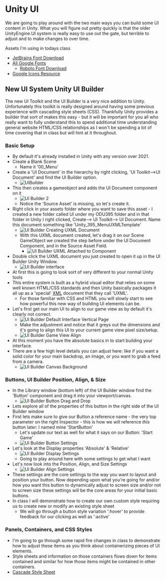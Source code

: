 # Unity UI

We are going to play around with the two main ways you can build some UI content in Unity. What you will figure out pretty quickly is that the older UnityEngine.UI system is really easy to use out the gate, but terrible to adjust and to make changes to over time.

Assets I'm using in todays class

* [JetBrains Font Download](https://download.jetbrains.com/fonts/JetBrainsMono-2.304.zip?_gl=1*dmkehz*_ga*MTc5MTc5OTcyOC4xNjc2NDg1MzIz*_ga_9J976DJZ68*MTY3NjQ4NTMyMi4xLjAuMTY3NjQ4NTMyNi4wLjAuMA..&_ga=2.122666379.1614187004.1676485323-1791799728.1676485323)
* [All Google Fonts](https://fonts.google.com/)
  * [Roboto Font Download](https://fonts.google.com/download?family=Roboto)
* [Google Icons Resource](https://fonts.google.com/icons)

## New UI System Unity UI Builder

The new UI Toolkit and the UI Builder is a very nice addition to Unity. Unfortunately this toolkit is really designed around having some previous experience with cascading style sheets (CSS). Thankfully Unity provides a builder that sort of makes this easy - but it will be important for you all who really want to fully understand this to spend additional time understanding general website HTML/CSS relationships as I won't be spending a lot of time covering that in class but will hint at it throughout.

### Basic Setup

* By default it's already installed in Unity with any version over 2021.
* Create a Blank Scene
  * Name it '00_Menu'
* Create a 'UI Document' in the hierarchy by right clicking, 'UI Toolkit-->UI Document' and find the UI Builder option.
  * ![UIBuilder](/images/UIBuilder_01.png)
* This then creates a gameobject and adds the UI Document component on it
  * ![UI Builder 2](/images/UIBuilder_02.png)
  * Notice the 'Source Asset' is missing, so let's create it.
* Right click in your assets folder where you want to save this asset - I created a new folder called UI under my ODU395 folder and in that folder in Unity I right clicked, Create--> UI Toolkit--> UI Document. Name this document something like 'Unity_395_MenuUXMLTemplate'
  * ![UI Builder Creating UXML Document](/images/UIBuilder_03.png)
  * With this UXML document created, let's drag it on our Scene GameObject we created the step before under the UI Document Component, and in the Source Asset Field.
    * ![UI Builder UXML Attached to Component](/images/UIBuilder_04.png)
* Double click the UXML document you just created to open it up in the UI Builder Unity Window.
  * ![UI Builder interface](/images/UIBuilder_interface.png)
* At first this is going to look sort of very different to your normal Unity tools
* This entire system is built as a hybrid visual editor that relies on some well known HTML/CSS standards and then Unity basically packages it all up as a 'special' [XML](https://www.w3.org/standards/xml/core#:~:text=What%20is%20XML%3F,more%20suitable%20for%20Web%20use.) document that they call 'UXML'.
  * For those familiar with CSS and HTML you will slowly start to see how powerful this new way of building UI elements can be.
* Let's first get our main UI to align to our game view as by default it's clearly not correct.
  * ![UI Builder Default Interface Vertical Page](/images/UIBuilder_interface_01.png)
  * Make the adjustment and notice that it greys out the dimensions and it's going to align this UI to your current game view pixel size/setup.
  * ![UI Builder Game View Align](/images/UIBuilder_interface_02.png)
* At this moment you have the absolute basics in to start building your interface.
* There are a few high level details you can adjust here: like if you want a solid color for your main backdrop, an image, or you want to grab a feed from a camera.
  * ![UI Builder Canvas Background](/images/UIBuilder_interface_03.png)

### Buttons, UI Builder Position, Align, & Size

* In the Library window (bottom left) of the UI Builder window find the 'Button' component and drag it into your viewport/canvas.
  * ![UI Builder Button Drag and Drop](/images/UIBuilder_Button_00.png)
* Lets explore all of the properties of this button in the right side of the UI Builder window
* First lets make sure to give our Button a reference name - the very top parameter on the right Inspector - this is how we will reference *this* button later: I named mine 'StartButton'
  * Let's update our text as well for what it says on our Button: 'Start Game'
  * ![UI Builder Button Settings](/images/UIBuilder_Button_01.png)
* Let's look at the Display properties 'Absolute' & 'Relative'
  * ![UI Builder Display Settings](/images/UIBuilder_Button_02.png)
  * Going to play around here with some settings to get what I want
* Let's now look into the Position, Align, and Size Settings
  * ![UI Builder Align Settings](/images/UIBuilder_Button_03.png)
* These settings are the core settings to the way you want to layout and position your button. Now depending upon what you're going for and/or how you want this button to dynamically adjust to screen size and/or not to screen size these settings will be the core areas for your initial basic buttons.
* In class I will demonstrate how to create our own custom style requiring us to create new or modify an existing style sheet
  * We will go through a button style variation ':hover' to provide feedback for our clicking as well as ':active'

### Panels, Containers, and CSS Styles

* I'm going to go through some rapid fire changes in class to demonstrate how to adjust these items as you think about containerizing pieces of UI elements.
* Style sheets and information on those containers flows down for items contained and similar for how those items might be contained in other containers.
* [Cascade Style Sheet](https://www.w3schools.com/css/css_intro.asp)
